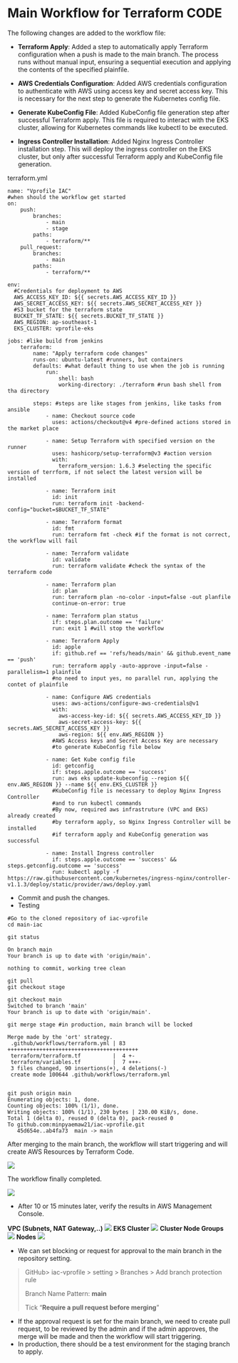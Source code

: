 # Main Workflow for Terraform CODE

The following changes are added to the workflow file:

- **Terraform Apply**: Added a step to automatically apply Terraform configuration when a push is made to the main branch. The process runs without manual input, ensuring a sequential execution and applying the contents of the specified plainfile.
- **AWS Credentials Configuration**: Added AWS credentials configuration to authenticate with AWS using access key and secret access key. This is necessary for the next step to generate the Kubernetes config file.

- **Generate KubeConfig File**: Added KubeConfig file generation step after successful Terraform apply. This file is required to interact with the EKS cluster, allowing for Kubernetes commands like kubectl to be executed.

- **Ingress Controller Installation**: Added Nginx Ingress Controller installation step. This will deploy the ingress controller on the EKS cluster, but only after successful Terraform apply and KubeConfig file generation.

terraform.yml

```
name: "Vprofile IAC"
#when should the workflow get started
on:
    push:
        branches:
            - main
            - stage
        paths:
            - terraform/**
    pull_request:
        branches:
            - main
        paths:
            - terraform/**

env:
  #Credentials for deployment to AWS
  AWS_ACCESS_KEY_ID: ${{ secrets.AWS_ACCESS_KEY_ID }}
  AWS_SECRET_ACCESS_KEY: ${{ secrets.AWS_SECRET_ACCESS_KEY }}
  #S3 bucket for the terraform state
  BUCKET_TF_STATE: ${{ secrets.BUCKET_TF_STATE }}
  AWS_REGION: ap-southeast-1
  EKS_CLUSTER: vprofile-eks

jobs: #like build from jenkins
    terraform:
        name: "Apply terraform code changes"
        runs-on: ubuntu-latest #runners, but containers
        defaults: #what default thing to use when the job is running
            run:
                shell: bash
                working-directory: ./terraform #run bash shell from tha directory

        steps: #steps are like stages from jenkins, like tasks from ansible
            - name: Checkout source code
              uses: actions/checkout@v4 #pre-defined actions stored in the market place
            
            - name: Setup Terraform with specified version on the runner
              uses: hashicorp/setup-terraform@v3 #action version
              with:
                terraform_version: 1.6.3 #selecting the specific version of terrform, if not select the latest version will be installed

            - name: Terraform init
              id: init
              run: terraform init -backend-config="bucket=$BUCKET_TF_STATE"
            
            - name: Terraform format
              id: fmt
              run: terraform fmt -check #if the format is not correct, the workflow will fail
            
            - name: Terraform validate
              id: validate
              run: terraform validate #check the syntax of the terraform code
            
            - name: Terraform plan
              id: plan
              run: terraform plan -no-color -input=false -out planfile
              continue-on-error: true
            
            - name: Terraform plan status
              if: steps.plan.outcome == 'failure'
              run: exit 1 #will stop the workflow
            
            - name: Terraform Apply
              id: apple
              if: github.ref == 'refs/heads/main' && github.event_name == 'push'
              run: terraform apply -auto-approve -input=false -parallelism=1 plainfile 
              #no need to input yes, no parallel run, applying the contet of plainfile

            - name: Configure AWS credentials
              uses: aws-actions/configure-aws-credentials@v1
              with:
                aws-access-key-id: ${{ secrets.AWS_ACCESS_KEY_ID }}
                aws-secret-access-key: ${{ secrets.AWS_SECRET_ACCESS_KEY }}
                aws-region: ${{ env.AWS_REGION }}
              #AWS Access keys and Secret Access Key are necessary 
              #to generate KubeConfig file below   
                
            - name: Get Kube config file
              id: getconfig
              if: steps.apple.outcome == 'success'
              run: aws eks update-kubeconfig --region ${{ env.AWS_REGION }} --name ${{ env.EKS_CLUSTER }} 
              #KubeConfig file is necessary to deploy Nginx Ingress Controller
              #and to run kubectl commands
              #By now, required aws infrastruture (VPC and EKS) already created
              #by terraform apply, so Nginx Ingress Controller will be installed
              #if terraform apply and KubeConfig generation was successful
              
            - name: Install Ingress controller
              if: steps.apple.outcome == 'success' && steps.getconfig.outcome == 'success'
              run: kubectl apply -f https://raw.githubusercontent.com/kubernetes/ingress-nginx/controller-v1.1.3/deploy/static/provider/aws/deploy.yaml
```

- Commit and push the changes.
- Testing
```
#Go to the cloned repository of iac-vprofile
cd main-iac

git status

On branch main
Your branch is up to date with 'origin/main'.

nothing to commit, working tree clean

git pull
git checkout stage

git checkout main
Switched to branch 'main'
Your branch is up to date with 'origin/main'.

git merge stage #in production, main branch will be locked

Merge made by the 'ort' strategy.
 .github/workflows/terraform.yml | 83 +++++++++++++++++++++++++++++++++++++++++
 terraform/terraform.tf          |  4 +-
 terraform/variables.tf          |  7 +++-
 3 files changed, 90 insertions(+), 4 deletions(-)
 create mode 100644 .github/workflows/terraform.yml
 
 
git push origin main
Enumerating objects: 1, done.
Counting objects: 100% (1/1), done.
Writing objects: 100% (1/1), 230 bytes | 230.00 KiB/s, done.
Total 1 (delta 0), reused 0 (delta 0), pack-reused 0
To github.com:minpyaemaw21/iac-vprofile.git
   45d654e..ab4fa73  main -> main

```

After merging to the main branch, the workflow will start triggering and will create AWS Resources by Terraform Code.

![](imgs/terraform-apply.png)

The workflow finally completed.

![](imgs/terraform-apply-completed.png)

- After 10 or 15 minutes later, verify the results in AWS Management Console.

**VPC (Subnets, NAT Gateway,..)**
![](imgs/vpc.png)
**EKS Cluster**
![](imgs/eks-1.png)
**Cluster Node Groups**
![](imgs/eks-2.png)
**Nodes**
![](imgs/eks-3.png)

- We can set blocking or request for approval to the main branch in the repository setting.

>   GitHub> iac-vprofile > setting > Branches > Add branch protection rule
> 
>   Branch Name Pattern: **main**
> 
>   Tick “**Require a pull request before merging**”

- If the approval request is set for the main branch, we need to create pull request, to be reviewed by the admin and if the admin approves, the merge will be made and then the workflow will start triggering.
- In production, there should be a test environment for the staging branch to apply.